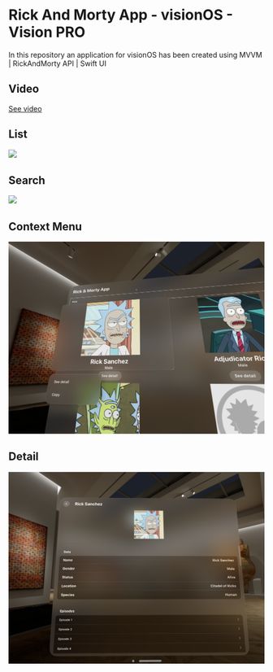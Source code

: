 # Rick And Morty App - visionOS - Vision PRO

In this repository an application for visionOS has been created using MVVM | RickAndMorty API | Swift UI

## Video
[See video](https://github.com/Muruadev/RickAndMorty-visionOS/raw/main/Media/video.mp4)

## List
![](https://raw.githubusercontent.com/Muruadev/RickAndMorty-visionOS/main/Media/first.png)

## Search
![](https://raw.githubusercontent.com/Muruadev/RickAndMorty-visionOS/main/Media/second.png)

## Context Menu
![](https://raw.githubusercontent.com/Muruadev/RickAndMorty-visionOS/main/Media/third.png)

## Detail
![](https://raw.githubusercontent.com/Muruadev/RickAndMorty-visionOS/main/Media/fourth.png)
